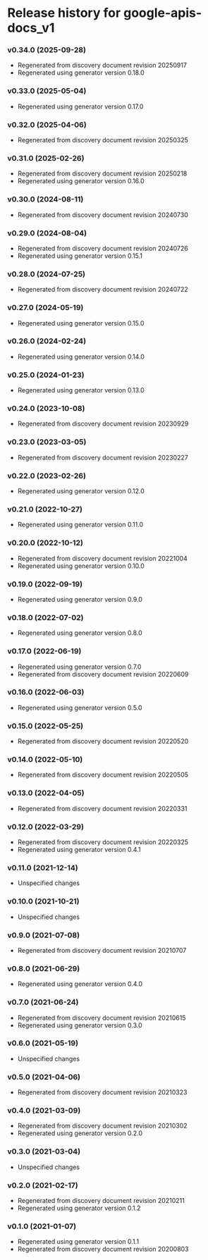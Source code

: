 # Release history for google-apis-docs_v1

### v0.34.0 (2025-09-28)

* Regenerated from discovery document revision 20250917
* Regenerated using generator version 0.18.0

### v0.33.0 (2025-05-04)

* Regenerated using generator version 0.17.0

### v0.32.0 (2025-04-06)

* Regenerated from discovery document revision 20250325

### v0.31.0 (2025-02-26)

* Regenerated from discovery document revision 20250218
* Regenerated using generator version 0.16.0

### v0.30.0 (2024-08-11)

* Regenerated from discovery document revision 20240730

### v0.29.0 (2024-08-04)

* Regenerated from discovery document revision 20240726
* Regenerated using generator version 0.15.1

### v0.28.0 (2024-07-25)

* Regenerated from discovery document revision 20240722

### v0.27.0 (2024-05-19)

* Regenerated using generator version 0.15.0

### v0.26.0 (2024-02-24)

* Regenerated using generator version 0.14.0

### v0.25.0 (2024-01-23)

* Regenerated using generator version 0.13.0

### v0.24.0 (2023-10-08)

* Regenerated from discovery document revision 20230929

### v0.23.0 (2023-03-05)

* Regenerated from discovery document revision 20230227

### v0.22.0 (2023-02-26)

* Regenerated using generator version 0.12.0

### v0.21.0 (2022-10-27)

* Regenerated using generator version 0.11.0

### v0.20.0 (2022-10-12)

* Regenerated from discovery document revision 20221004
* Regenerated using generator version 0.10.0

### v0.19.0 (2022-09-19)

* Regenerated using generator version 0.9.0

### v0.18.0 (2022-07-02)

* Regenerated using generator version 0.8.0

### v0.17.0 (2022-06-19)

* Regenerated using generator version 0.7.0
* Regenerated from discovery document revision 20220609

### v0.16.0 (2022-06-03)

* Regenerated using generator version 0.5.0

### v0.15.0 (2022-05-25)

* Regenerated from discovery document revision 20220520

### v0.14.0 (2022-05-10)

* Regenerated from discovery document revision 20220505

### v0.13.0 (2022-04-05)

* Regenerated from discovery document revision 20220331

### v0.12.0 (2022-03-29)

* Regenerated from discovery document revision 20220325
* Regenerated using generator version 0.4.1

### v0.11.0 (2021-12-14)

* Unspecified changes

### v0.10.0 (2021-10-21)

* Unspecified changes

### v0.9.0 (2021-07-08)

* Regenerated from discovery document revision 20210707

### v0.8.0 (2021-06-29)

* Regenerated using generator version 0.4.0

### v0.7.0 (2021-06-24)

* Regenerated from discovery document revision 20210615
* Regenerated using generator version 0.3.0

### v0.6.0 (2021-05-19)

* Unspecified changes

### v0.5.0 (2021-04-06)

* Regenerated from discovery document revision 20210323

### v0.4.0 (2021-03-09)

* Regenerated from discovery document revision 20210302
* Regenerated using generator version 0.2.0

### v0.3.0 (2021-03-04)

* Unspecified changes

### v0.2.0 (2021-02-17)

* Regenerated from discovery document revision 20210211
* Regenerated using generator version 0.1.2

### v0.1.0 (2021-01-07)

* Regenerated using generator version 0.1.1
* Regenerated from discovery document revision 20200803

